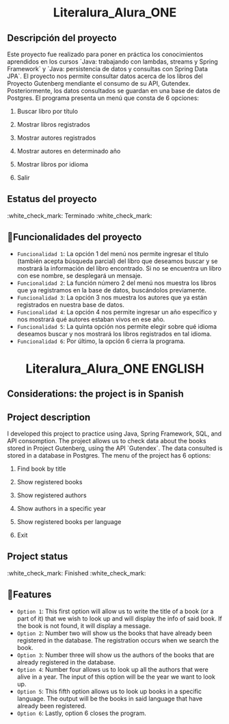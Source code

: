 <h1 align="center"> Literalura_Alura_ONE </h1>

<h2>Descripción del proyecto</h2>
Este proyecto fue realizado para poner en práctica los conocimientos aprendidos en los cursos `Java: trabajando con lambdas, streams y Spring Framework` y `Java: persistencia de datos y consultas con Spring Data JPA`. El proyecto nos permite consultar datos acerca de los libros del Proyecto Gutenberg mendiante el consumo de su API, Gutendex. Posteriormente, los datos consultados se guardan en una base de datos de Postgres.
El programa presenta un menú que consta de 6 opciones:

  1. Buscar libro por título
     
  2. Mostrar libros registrados
     
  3. Mostrar autores registrados
     
  4. Mostrar autores en determinado año
     
  5. Mostrar libros por idioma
      
  6. Salir


<h2>Estatus del proyecto</h2>
:white_check_mark: Terminado :white_check_mark:

## :hammer:Funcionalidades del proyecto

- `Funcionalidad 1`: La opción 1 del menú nos permite ingresar el título (también acepta búsqueda parcial) del libro que deseamos buscar y se mostrará la información del libro encontrado. Si no se encuentra un libro con ese nombre, se desplegará un mensaje.
-  `Funcionalidad 2`: La función número 2 del menú nos muestra los libros que ya registramos en la base de datos, buscándolos previamente.
-  `Funcionalidad 3`: La opción 3 nos muestra los autores que ya están registrados en nuestra base de datos.
-  `Funcionalidad 4`: La opción 4 nos permite ingresar un año específico y nos mostrará qué autores estaban vivos en ese año.
-  `Funcionalidad 5`: La quinta opción nos permite elegir sobre qué idioma deseamos buscar y nos mostrará los libros registrados en tal idioma.
-  `Funcionalidad 6`: Por último, la opción 6 cierra la programa.


<h1 align="center"> Literalura_Alura_ONE ENGLISH</h1>

<h2> Considerations: the project is in Spanish</h2>
<h2>Project description</h2>
I developed this project to practice using Java, Spring Framework, SQL, and API consomption. The project allows us to check data about the books stored in Project Gutenberg, using the API `Gutendex`. The data consulted is stored in a database in Postgres.
The menu of the project has 6 options:

  1. Find book by title
     
  2. Show registered books
     
  3. Show registered authors
     
  4. Show authors in a specific year
     
  5. Show registered books per language
      
  6. Exit

<h2>Project status</h2>
:white_check_mark: Finished :white_check_mark:


## :hammer:Features

- `Option 1`: This first option will allow us to write the title of a book (or a part of it) that we wish to look up and will display the info of said book. If the book is not found, it will display a message. 
-  `Option 2`: Number two will show us the books that have already been registered in the database. The registration occurs when we search the book.
-  `Option 3`: Number three will show us the authors of the books that are already registered in the database.
-  `Option 4`: Number four allows us to look up all the authors that were alive in a year. The input of this option will be the year we want to look up.
-  `Option 5`: This fifth option allows us to look up books in a specific language. The output will be the books in said language that have already been registered.
-  `Option 6`: Lastly, option 6 closes the program.
